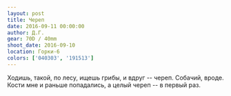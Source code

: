 ```yaml
---
layout: post
title: Череп
date: 2016-09-11 00:00:00
author: Д.Г.
gear: 70D / 40mm
shoot_date: 2016-09-10
location: Горки-6
colors: ['040303', '191513']
---
```


Ходишь, такой, по лесу, ищешь грибы, и вдруг -- череп. Собачий, вроде. Кости мне и раньше попадались, а целый череп -- в первый раз.
